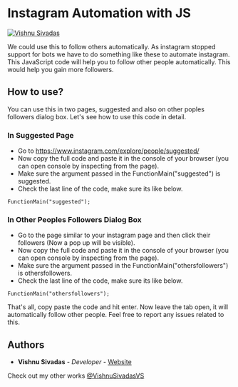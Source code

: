 # Instagram Automation with JS
[![Vishnu Sivadas](https://www.vishnusivadas.com/github/codequality.svg?style=flat)](https://github.com/VishnuSivadasVS)

We could use this to follow others automatically. As instagram stopped support for bots we have to do something like these to automate instagram. This JavaScript code will help you to follow other people automatically. This would help you gain more followers.
## How to use?
You can use this in two pages, suggested and also on other poples followers dialog box. Let's see how to use this code in detail.

### In Suggested Page
* Go to https://www.instagram.com/explore/people/suggested/
* Now copy the full code and paste it in the console of your browser (you can open console by inspecting from the page).
* Make sure the argument passed in the FunctionMain("suggested") is suggested.
* Check the last line of the code, make sure its like below.
```
FunctionMain("suggested");
```

### In Other Peoples Followers Dialog Box
* Go to the page similar to your instagram page and then click their followers (Now a pop up will be visible).
* Now copy the full code and paste it in the console of your browser (you can open console by inspecting from the page).
* Make sure the argument passed in the FunctionMain("othersfollowers") is othersfollowers.
* Check the last line of the code, make sure its like below.
```
FunctionMain("othersfollowers");
```

That's all, copy paste the code and hit enter. Now leave the tab open, it will automatically follow other people.
Feel free to report any issues related to this.

## Authors

* **Vishnu Sivadas** - *Developer* - [Website](https://www.vishnusivadas.com/)

Check out my other works [@VishnuSivadasVS](https://github.com/VishnuSivadasVS)
